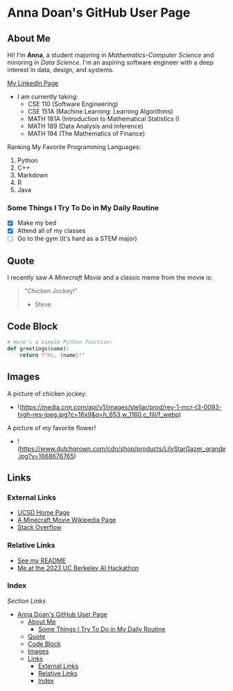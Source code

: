 # Anna Doan's GitHub User Page

## About Me

Hi! I'm **Anna**, a student majoring in *Mathematics-Computer Science* and minoring in *Data Science*. I'm an aspiring software engineer with a deep interest in data, design, and systems.

[My LinkedIn Page](https://www.linkedin.com/in/anna-doann/)

- I am currently taking:
  - CSE 110 (Software Engineering)
  - CSE 151A (Machine Learning: Learning Algorithms)
  - MATH 181A (Introduction to Mathematical Statistics I)
  - MATH 189 (Data Analysis and Inference)
  - MATH 194 (The Mathematics of Finance)

Ranking My Favorite Programming Languages:
1. Python
2. C++
3. Markdown
4. R
5. Java

### Some Things I Try To Do in My Daily Routine
- [x] Make my bed
- [x] Attend all of my classes
- [ ] Go to the gym (it's hard as a STEM major) 

## Quote
I recently saw *A Minecraft Movie* and a classic meme from the movie is:
> "Chicken Jockey!"
> - Steve


## Code Block
```python 
# Here's a simple Python function:
def greetings(name):
    return f"Hi, {name}!"
```

## Images
A picture of chicken jockey:
- !(https://media.cnn.com/api/v1/images/stellar/prod/rev-1-mcr-t3-0093-high-res-jpeg.jpg?c=16x9&q=h_653,w_1160,c_fill/f_webp)

A picture of my favorite flower!
- !(https://www.dutchgrown.com/cdn/shop/products/LilyStarGazer_grande.jpg?v=1668676765)

## Links 

### External Links
- [UCSD Home Page](https://ucsd.edu/)
- [A Minecraft Movie Wikipedia Page](https://en.wikipedia.org/wiki/A_Minecraft_Movie)
- [Stack Overflow](https://en.wikipedia.org/wiki/A_Minecraft_Movie)

### Relative Links
- [See my README](README.md)
- [Me at the 2023 UC Berkeley AI Hackathon](images/cal-hack.jpeg)

### Index
*Section Links*
- [Anna Doan's GitHub User Page](#anna-doans-github-user-page)
  - [About Me](#about-me)
    - [Some Things I Try To Do in My Daily Routine](#some-things-i-try-to-do-in-my-daily-routine)
  - [Quote](#quote)
  - [Code Block](#code-block)
  - [Images](#images)
  - [Links](#links)
    - [External Links](#external-links)
    - [Relative Links](#relative-links)
    - [Index](#index)










